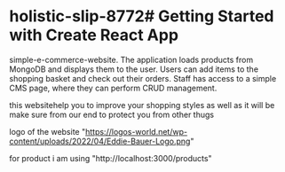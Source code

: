 # holistic-slip-8772# Getting Started with Create React App
simple-e-commerce-website. The application loads products from MongoDB and displays them to the user. Users can add items to the shopping basket and check out their orders. Staff has access to a simple CMS page, where they can perform CRUD management.



this websitehelp you to improve your shopping styles as well as it will be make sure from our end to protect you from other thugs


logo of the website "https://logos-world.net/wp-content/uploads/2022/04/Eddie-Bauer-Logo.png"

for product  i am using "http://localhost:3000/products"

